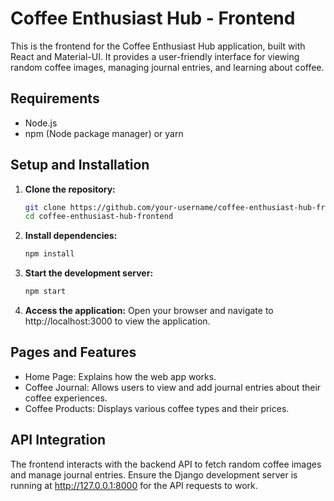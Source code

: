 # Coffee Enthusiast Hub - Frontend

This is the frontend for the Coffee Enthusiast Hub application, built with React and Material-UI. It provides a user-friendly interface for viewing random coffee images, managing journal entries, and learning about coffee.

## Requirements

- Node.js
- npm (Node package manager) or yarn

## Setup and Installation

1. **Clone the repository:**
   ```sh
   git clone https://github.com/your-username/coffee-enthusiast-hub-frontend.git
   cd coffee-enthusiast-hub-frontend
   ```
2. **Install dependencies:**
   ```sh
   npm install
   ```
3. **Start the development server:**
   ```sh
   npm start
   ```
4. **Access the application:**
   Open your browser and navigate to http://localhost:3000 to view the application.

## Pages and Features

- Home Page: Explains how the web app works.
- Coffee Journal: Allows users to view and add journal entries about their coffee experiences.
- Coffee Products: Displays various coffee types and their prices.

## API Integration

The frontend interacts with the backend API to fetch random coffee images and manage journal entries. Ensure the Django development server is running at http://127.0.0.1:8000 for the API requests to work.
